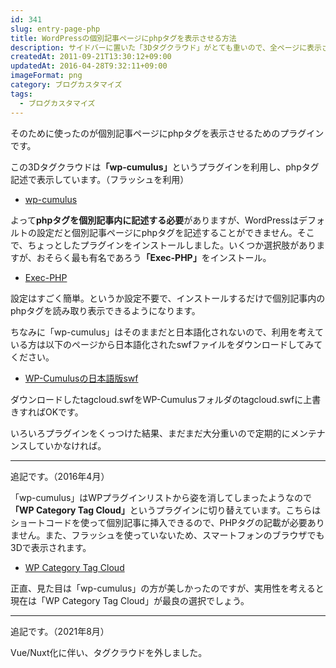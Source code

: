 ```yaml
---
id: 341
slug: entry-page-php
title: WordPressの個別記事ページにphpタグを表示させる方法
description: サイドバーに置いた「3Dタグクラウド」がとても重いので、全ページに表示させないようにしました。
createdAt: 2011-09-21T13:30:12+09:00
updatedAt: 2016-04-28T9:32:11+09:00
imageFormat: png
category: ブログカスタマイズ
tags:
  - ブログカスタマイズ
---
```


そのために使ったのが個別記事ページにphpタグを表示させるためのプラグインです。

この3Dタグクラウドは<strong>「wp-cumulus」</strong>というプラグインを利用し、phpタグ記述で表示しています。（フラッシュを利用）

* <a href="http://wordpress.org/extend/plugins/wp-cumulus/" target="_blank">wp-cumulus</a>

よって<strong>phpタグを個別記事内に記述する必要</strong>がありますが、WordPressはデフォルトの設定だと個別記事ページにphpタグを記述することができません。そこで、ちょっとしたプラグインをインストールしました。いくつか選択肢がありますが、おそらく最も有名であろう<strong>「Exec-PHP」</strong>をインストール。

* <a href="http://wordpress.org/extend/plugins/exec-php/" target="_blank">Exec-PHP</a>

設定はすごく簡単。というか設定不要で、インストールするだけで個別記事内のphpタグを読み取り表示できるようになります。

ちなみに「wp-cumulus」はそのままだと日本語化されないので、利用を考えている方は以下のページから日本語化されたswfファイルをダウンロードしてみてください。

* <a href="http://darts-team.com/dartsblog/archives/391" target="_blank">WP-Cumulusの日本語版swf</a>

ダウンロードしたtagcloud.swfをWP-Cumulusフォルダのtagcloud.swfに上書きすればOKです。

いろいろプラグインをくっつけた結果、まだまだ大分重いので定期的にメンテナンスしていかなければ。

* * *

追記です。（2016年4月）

「wp-cumulus」はWPプラグインリストから姿を消してしまったようなので<strong>「WP Category Tag Cloud」</strong>というプラグインに切り替えています。こちらはショートコードを使って個別記事に挿入できるので、PHPタグの記載が必要ありません。また、フラッシュを使っていないため、スマートフォンのブラウザでも3Dで表示されます。

* <a href="https://ja.wordpress.org/plugins/wp-category-tag-could/" target="_blank">WP Category Tag Cloud</a>

正直、見た目は「wp-cumulus」の方が美しかったのですが、実用性を考えると現在は「WP Category Tag Cloud」が最良の選択でしょう。

* * *

追記です。（2021年8月）

Vue/Nuxt化に伴い、タグクラウドを外しました。
